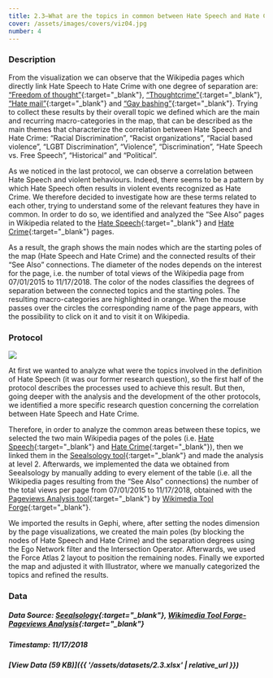 ```yaml
---
title: 2.3—What are the topics in common between Hate Speech and Hate Crime on Wikipedia?
cover: /assets/images/covers/viz04.jpg
number: 4
---
```


### Description

From the visualization we can observe that the Wikipedia pages which directly link Hate Speech to Hate Crime with one degree of separation are: [“Freedom of thought”](https://en.wikipedia.org/wiki/Freedom_of_thought){:target="_blank"}, [“Thoughtcrime”](https://en.wikipedia.org/wiki/Thoughtcrime){:target="_blank"}, [“Hate mail”](https://en.wikipedia.org/wiki/Hate_mail){:target="_blank"} and [“Gay bashing”](https://en.wikipedia.org/wiki/Gay_bashing){:target="_blank"}. Trying to collect these results by their overall topic we defined which are the main and recurring macro-categories in the map, that can be described as the main themes that characterize the correlation between Hate Speech and Hate Crime: “Racial Discrimination”, “Racist organizations”, “Racial based violence”, “LGBT Discrimination”, “Violence”, “Discrimination”, “Hate Speech vs. Free Speech”, “Historical” and “Political”.

As we noticed in the last protocol, we can observe a correlation between Hate Speech and violent behaviours. Indeed, there seems to be a pattern by which Hate Speech often results in violent events recognized as Hate Crime. We therefore decided to investigate how are these terms related to each other, trying to understand some of the relevant features they have in common. In order to do so, we identified and analyzed the “See Also” pages in Wikipedia related to the [Hate Speech](https://en.wikipedia.org/wiki/Hate_speech){:target="_blank"} and [Hate Crime](https://en.wikipedia.org/wiki/Hate_crime){:target="_blank"} pages.

As a result, the graph shows the main nodes which are the starting poles of the map (Hate Speech and Hate Crime) and the connected results of their “See Also” connections. The diameter of the nodes depends on the interest for the page, i.e. the number of total views of the Wikipedia page from 07/01/2015 to 11/17/2018. The color of the nodes classifies the degrees of separation between the connected topics and the starting poles. The resulting macro-categories are highlighted in orange.
When the mouse passes over the circles the corresponding name of the page appears, with the possibility to click on it and to visit it on Wikipedia.


### Protocol
<img src="{{ '/assets/images/protocols/protocol-04.png' | relative_url }}">

At first we wanted to analyze what were the topics involved in the definition of Hate Speech (it was our former research question), so the first half of the protocol describes the processes used to achieve this result. But then, going deeper with the analysis and the development of the other protocols, we identified a more specific research question concerning the correlation between Hate Speech and Hate Crime.

Therefore, in order to analyze the common areas between these topics, we selected the two main Wikipedia pages of the poles (i.e. [Hate Speech](https://en.wikipedia.org/wiki/Hate_speech){:target="_blank"} and [Hate Crime](https://en.wikipedia.org/wiki/Hate_crime){:target="_blank"}), then we linked them in the [Seealsology tool](http://tools.medialab.sciences-po.fr/seealsology/){:target="_blank"} and made the analysis at level 2. Afterwards, we implemented the data we obtained from Seealsology by manually adding to every element of the table (i.e. all the Wikipedia pages resulting from the “See Also” connections) the number of the total views per page from 07/01/2015 to 11/17/2018, obtained with the [Pageviews Analysis tool](https://tools.wmflabs.org/admin/tool/pageviews){:target="_blank"} by [Wikimedia Tool Forge](https://tools.wmflabs.org/admin/){:target="_blank"}.

We imported the results in Gephi, where, after setting the nodes dimension by the page visualizations, we created the main poles (by blocking the nodes of Hate Speech and Hate Crime) and the separation degrees using the Ego Network filter and the Intersection Operator. Afterwards, we used the Force Atlas 2 layout to position the remaining nodes. Finally we exported the map and adjusted it with Illustrator, where we manually categorized the topics and refined the results.


### Data
##### Data Source: [Seealsology](http://tools.medialab.sciences-po.fr/seealsology/){:target="_blank"}, [Wikimedia Tool Forge-Pageviews Analysis](https://tools.wmflabs.org/admin/tool/pageviews){:target="_blank"}
##### Timestamp: 11/17/2018
##### [View Data (59 KB)]({{ '/assets/datasets/2.3.xlsx' | relative_url }})
